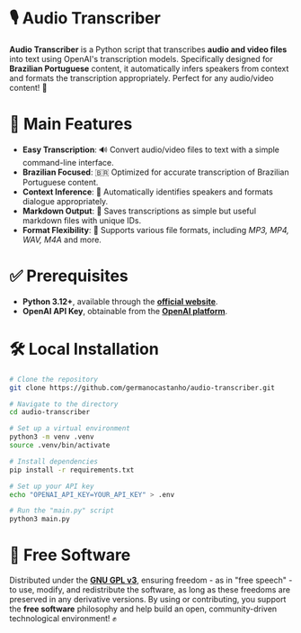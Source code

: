 # 🎙️ Audio Transcriber

**Audio Transcriber** is a Python script that transcribes **audio and video files** into text using OpenAI's transcription models. Specifically designed for **Brazilian Portuguese** content, it automatically infers speakers from context and formats the transcription appropriately. Perfect for any audio/video content! 📄

# 🚀 Main Features

- **Easy Transcription**: 🔊 Convert audio/video files to text with a simple command-line interface.
- **Brazilian Focused**: 🇧🇷 Optimized for accurate transcription of Brazilian Portuguese content.
- **Context Inference**: 👥 Automatically identifies speakers and formats dialogue appropriately.
- **Markdown Output**: 📝 Saves transcriptions as simple but useful markdown files with unique IDs.
- **Format Flexibility**: 🎥 Supports various file formats, including _MP3, MP4, WAV, M4A_ and more.

# ✅ Prerequisites

- **Python 3.12+**, available through the [**official website**](https://www.python.org/downloads/).
- **OpenAI API Key**, obtainable from the [**OpenAI platform**](https://platform.openai.com/login).

# 🛠️ Local Installation

```bash
# Clone the repository
git clone https://github.com/germanocastanho/audio-transcriber.git

# Navigate to the directory
cd audio-transcriber

# Set up a virtual environment
python3 -m venv .venv
source .venv/bin/activate

# Install dependencies
pip install -r requirements.txt

# Set up your API key
echo "OPENAI_API_KEY=YOUR_API_KEY" > .env

# Run the "main.py" script
python3 main.py
```

# 📜 Free Software

Distributed under the [**GNU GPL v3**](LICENSE), ensuring freedom - as in "free speech" - to use, modify, and redistribute the software, as long as these freedoms are preserved in any derivative versions. By using or contributing, you support the **free software** philosophy and help build an open, community-driven technological environment! ✊
